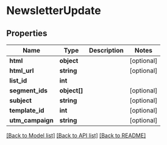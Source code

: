# NewsletterUpdate

## Properties
Name | Type | Description | Notes
------------ | ------------- | ------------- | -------------
**html** | **object** |  | [optional] 
**html_url** | **string** |  | [optional] 
**list_id** | **int** |  | 
**segment_ids** | **object[]** |  | [optional] 
**subject** | **string** |  | [optional] 
**template_id** | **int** |  | [optional] 
**utm_campaign** | **string** |  | [optional] 

[[Back to Model list]](../README.md#documentation-for-models) [[Back to API list]](../README.md#documentation-for-api-endpoints) [[Back to README]](../README.md)


